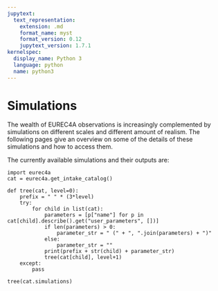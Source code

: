 ```yaml
---
jupytext:
  text_representation:
    extension: .md
    format_name: myst
    format_version: 0.12
    jupytext_version: 1.7.1
kernelspec:
  display_name: Python 3
  language: python
  name: python3
---
```


# Simulations

The wealth of EUREC4A observations is increasingly complemented by simulations on different scales and different amount of realism.
The following pages give an overview on some of the details of these simulations and how to access them.

The currently available simulations and their outputs are:

```{code-cell} ipython3
import eurec4a
cat = eurec4a.get_intake_catalog()

def tree(cat, level=0):
    prefix = " " * (3*level)
    try:
        for child in list(cat):
            parameters = [p["name"] for p in cat[child].describe().get("user_parameters", [])]
            if len(parameters) > 0:
                parameter_str = " (" + ", ".join(parameters) + ")"
            else:
                parameter_str = ""
            print(prefix + str(child) + parameter_str)
            tree(cat[child], level+1)
    except:
        pass

tree(cat.simulations)
```

